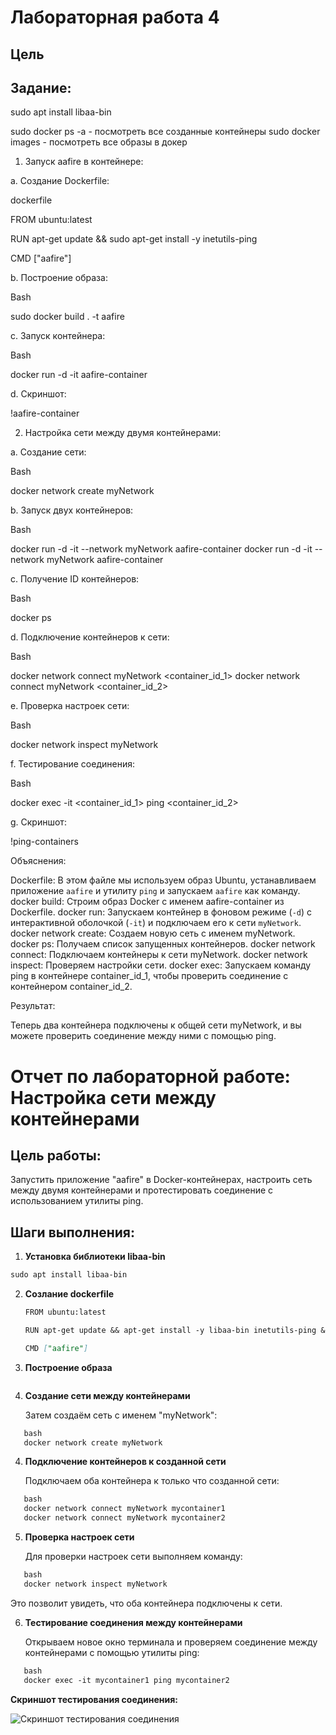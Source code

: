 # Лабораторная работа 4
## Цель 

## Задание:

sudo apt install libaa-bin


sudo docker ps -a - посмотреть все созданные контейнеры
sudo docker images - посмотреть все образы в докер

1. Запуск aafire в контейнере:

a. Создание Dockerfile:

dockerfile

FROM ubuntu:latest

RUN apt-get update && sudo apt-get install -y inetutils-ping

CMD ["aafire"]

b. Построение образа:

Bash

sudo docker build . -t aafire 

c. Запуск контейнера:

Bash

docker run -d -it aafire-container

d. Скриншот:

!aafire-container

2. Настройка сети между двумя контейнерами:

a. Создание сети:

Bash

docker network create myNetwork

b. Запуск двух контейнеров:

Bash

docker run -d -it --network myNetwork aafire-container 
docker run -d -it --network myNetwork aafire-container

c. Получение ID контейнеров:

Bash

docker ps

d. Подключение контейнеров к сети:

Bash

docker network connect myNetwork <container_id_1>
docker network connect myNetwork <container_id_2>

e. Проверка настроек сети:

Bash

docker network inspect myNetwork

f. Тестирование соединения:

Bash

docker exec -it <container_id_1> ping <container_id_2>

g. Скриншот:

!ping-containers

Объяснения:

 Dockerfile: В этом файле мы используем образ Ubuntu, устанавливаем приложение `aafire` и утилиту `ping` и запускаем `aafire` как команду.
 docker build: Строим образ Docker с именем aafire-container из Dockerfile.
 docker run: Запускаем контейнер в фоновом режиме (`-d`) с интерактивной оболочкой (`-it`) и подключаем его к сети `myNetwork`.
 docker network create: Создаем новую сеть с именем myNetwork.
 docker ps: Получаем список запущенных контейнеров.
 docker network connect: Подключаем контейнеры к сети myNetwork.
 docker network inspect: Проверяем настройки сети.
 docker exec: Запускаем команду ping в контейнере container_id_1, чтобы проверить соединение с контейнером container_id_2.

Результат:

Теперь два контейнера подключены к общей сети myNetwork, и вы можете проверить соединение между ними с помощью ping.









# Отчет по лабораторной работе: Настройка сети между контейнерами

## Цель работы:  
Запустить приложение "aafire" в Docker-контейнерах, настроить сеть между двумя контейнерами и протестировать соединение с использованием утилиты ping.

## Шаги выполнения:

1. **Установка библиотеки libaa-bin**
```markdown
sudo apt install libaa-bin
```
2. **Созлание dockerfile**
   ```markdown
   FROM ubuntu:latest

   RUN apt-get update && apt-get install -y libaa-bin inetutils-ping && apt-get clean && rm -rf /var/lib/apt/lists/*

   CMD ["aafire"]

   ```
3. **Построение образа**
   ```markdown
   
   ```
5. **Создание сети между контейнерами**

   Затем создаём сеть с именем "myNetwork":
```markdown
   bash
   docker network create myNetwork
```   
4. **Подключение контейнеров к созданной сети**

   Подключаем оба контейнера к только что созданной сети:
```markdown
   bash
   docker network connect myNetwork mycontainer1
   docker network connect myNetwork mycontainer2
  ``` 
5. **Проверка настроек сети**

   Для проверки настроек сети выполняем команду:
```markdown
   bash
   docker network inspect myNetwork
```   
   Это позволит увидеть, что оба контейнера подключены к сети.

6. **Тестирование соединения между контейнерами**

   Открываем новое окно терминала и проверяем соединение между контейнерами с помощью утилиты ping:
```markdown
   bash
   docker exec -it mycontainer1 ping mycontainer2
 ```  
   **Скриншот тестирования соединения:**
   
   ![Скриншот тестирования соединения](ссылка_на_скриншот)
